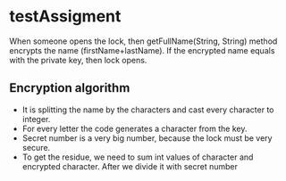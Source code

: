 # testAssigment

When someone opens the lock, then getFullName(String, String) method encrypts the name (firstName+lastName). If the encrypted name equals with the private key, then lock opens.

## Encryption algorithm

* It is splitting the name by the characters and cast every character to integer.
* For every letter the code generates a character from the key.
* Secret number is a very big number, because the lock must be very secure.
* To get the residue, we need to sum int values of character and encrypted character. After we divide it with secret number

